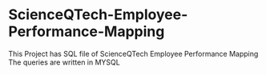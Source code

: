 # ScienceQTech-Employee-Performance-Mapping
This Project has SQL file of ScienceQTech Employee Performance Mapping
The queries are written in MYSQL
